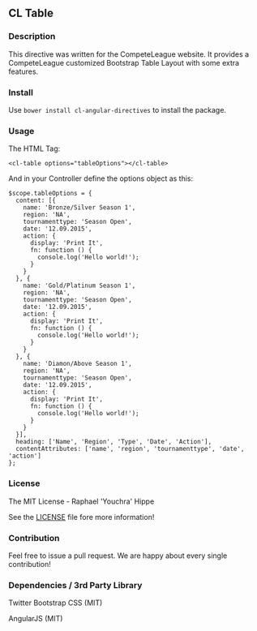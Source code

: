 ## CL Table

### Description

This directive was written for the CompeteLeague website. It provides a CompeteLeague
customized Bootstrap Table Layout with some extra features.

### Install

Use `bower install cl-angular-directives` to install the package.

### Usage

The HTML Tag:

    <cl-table options="tableOptions"></cl-table>

And in your Controller define the options object as this:

    $scope.tableOptions = {
      content: [{
        name: 'Bronze/Silver Season 1',
        region: 'NA',
        tournamenttype: 'Season Open',
        date: '12.09.2015',
        action: {
          display: 'Print It',
          fn: function () {
            console.log('Hello world!');
          }
        }
      }, {
        name: 'Gold/Platinum Season 1',
        region: 'NA',
        tournamenttype: 'Season Open',
        date: '12.09.2015',
        action: {
          display: 'Print It',
          fn: function () {
            console.log('Hello world!');
          }
        }
      }, {
        name: 'Diamon/Above Season 1',
        region: 'NA',
        tournamenttype: 'Season Open',
        date: '12.09.2015',
        action: {
          display: 'Print It',
          fn: function () {
            console.log('Hello world!');
          }
        }
      }],
      heading: ['Name', 'Region', 'Type', 'Date', 'Action'],
      contentAttributes: ['name', 'region', 'tournamenttype', 'date', 'action']
    };


### License

The MIT License - Raphael 'Youchra' Hippe

See the [LICENSE](https://github.com/CompeteLeague/clAngularDirectives/blob/master/LICENSE.md) file fore more information!

### Contribution

Feel free to issue a pull request. We are happy about every single contribution!

### Dependencies / 3rd Party Library

Twitter Bootstrap CSS (MIT)

AngularJS (MIT)
